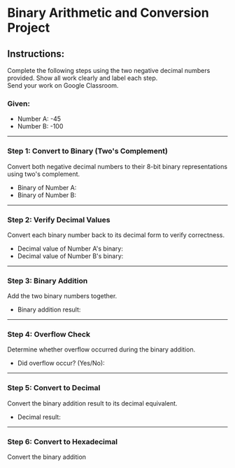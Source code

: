 # Binary Arithmetic and Conversion Project

## Instructions:
Complete the following steps using the two negative decimal numbers provided. Show all work clearly and label each step.  
Send your work on Google Classroom.  

### Given:
- Number A: -45  
- Number B: -100

---

### Step 1: Convert to Binary (Two's Complement)
Convert both negative decimal numbers to their 8-bit binary representations using two's complement.

- Binary of Number A:  
- Binary of Number B:  

---

### Step 2: Verify Decimal Values
Convert each binary number back to its decimal form to verify correctness.

- Decimal value of Number A's binary:  
- Decimal value of Number B's binary:  

---

### Step 3: Binary Addition
Add the two binary numbers together.

- Binary addition result:  

---

### Step 4: Overflow Check
Determine whether overflow occurred during the binary addition.

- Did overflow occur? (Yes/No):  

---

### Step 5: Convert to Decimal
Convert the binary addition result to its decimal equivalent.

- Decimal result:  

---

### Step 6: Convert to Hexadecimal
Convert the binary addition
